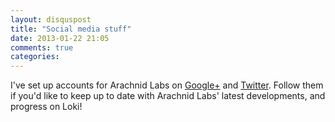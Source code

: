 ```yaml
---
layout: disquspost
title: "Social media stuff"
date: 2013-01-22 21:05
comments: true
categories: 
---
```


I've set up accounts for Arachnid Labs on [Google+](https://plus.google.com/102498818006624473472/posts) and [Twitter](https://twitter.com/ArachnidLabs). Follow them if you'd like to keep up to date with Arachnid Labs' latest developments, and progress on Loki!
